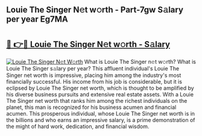 ## Louie The Singer N𝚎t w𝚘rth - Part-7gw S𝚊lary per year Eg7MA

# <h2><a href="http://gc2g0f.nevu.top/?p=Louie+The+Singer">🔗 👉🔴 Louie The Singer N𝚎t w𝚘rth - S𝚊lary</a></h2>

[![Louie The Singer N𝚎t W𝚘rth](https://i.imgur.com/Oavwk0R.jpeg)](http://gc2g0f.nevu.top/?p=Louie+The+Singer)
What is Louie The Singer n𝚎t w𝚘rth? What is Louie The Singer s𝚊lary per year?
This affluent individual's Louie The Singer net worth is impressive, placing him among the industry's most financially successful. His income from his job is considerable, but it is eclipsed by Louie The Singer net worth, which is thought to be amplified by his diverse business pursuits and extensive real estate assets. With a Louie The Singer net worth that ranks him among the richest individuals on the planet, this man is recognized for his business acumen and financial acumen. This prosperous individual, whose Louie The Singer net worth is in the billions and who earns an impressive salary, is a prime demonstration of the might of hard work, dedication, and financial wisdom.
